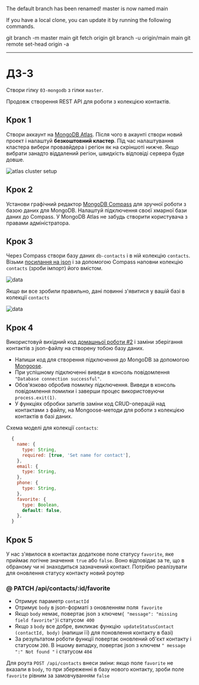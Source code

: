 The default branch has been renamed!
master is now named main

If you have a local clone, you can update it by running the following commands.

git branch -m master main
git fetch origin
git branch -u origin/main main
git remote set-head origin -a

---

# ДЗ-3

Створи гілку `03-mongodb` з гілки `master`.

Продовж створення REST API для роботи з колекцією контактів.

## Крок 1

Створи аккаунт на [MongoDB Atlas](https://www.mongodb.com/cloud/atlas). Після чого в акаунті створи новий проект і налаштуй **безкоштовний кластер**. Під час налаштування кластера вибери провавйдера і регіон як на скріншоті нижче. Якщо вибрати занадто віддалений регіон, швидкість відповіді сервера буде довше.

![atlas cluster setup](./atlas-cluster.jpg)

## Крок 2

Установи графічний редактор
[MongoDB Compass](https://www.mongodb.com/download-center/compass) для зручної
роботи з базою даних для MongoDB. Налаштуй підключення своєї хмарної бази даних
до Compass. У MongoDB Atlas не забудь створити користувача з правами
адміністратора.

## Крок 3

Через Compass створи базу даних `db-contacts` і в ній колекцію `contacts`. Візьми [посилання на json](./contacts) і за допомогою Compass наповни колекцію `contacts` (зроби імпорт) його вмістом.

![data](./json-data.png)

Якщо ви все зробили правильно, дані повинні з'явитися у вашій базі в колекції `contacts`

![data](./mongo-data.png)

## Крок 4

Використовуй вихідний код [домашньої роботи #2](../homework-02/README.md) і
заміни зберігання контактів з json-файлу на створену тобою базу даних.

- Напиши код для створення підключення до MongoDB за допомогою [Mongoose](https://mongoosejs.com/).
- При успішному підключенні виведи в консоль повідомлення `"Database connection successful"`.
- Обов'язково обробив помилку підключення. Виведи в консоль повідомлення помилки і заверши процес використовуючи `process.exit(1)`.
- У функціях обробки запитів заміни код CRUD-операцій над контактами з файлу, на Mongoose-методи для роботи з колекцією контактів в базі даних.

Схема моделі для колекції `contacts`:

```js
  {
    name: {
      type: String,
      required: [true, 'Set name for contact'],
    },
    email: {
      type: String,
    },
    phone: {
      type: String,
    },
    favorite: {
      type: Boolean,
      default: false,
    },
  }
```

## Крок 5

У нас з'явилося в контактах додаткове поле статусу `favorite`, яке приймає логічне значення` true` або `false`. Воно відповідає за те, що в обраному чи ні знаходиться зазначений контакт. Потрібно реалізувати для оновлення статусу контакту новий роутер

### @ PATCH /api/contacts/:id/favorite

- Отримує параметр `contactId`
- Отримує `body` в json-форматі з оновленням поля` favorite`
- Якщо `body` немає, повертає json з ключем`{ "message": "missing field favorite"}`і статусом` 400`
- Якщо з `body` все добре, викликає функцію` updateStatusContact (contactId, body)` (напиши її) для поновлення контакту в базі)
- За результатом роботи функції повертає оновлений об'єкт контакту і статусом `200`. В іншому випадку, повертає json з ключем `" message ":" Not found "` і статусом `404`

Для роута `POST /api/contacts` внеси зміни: якщо поле `favorite` не вказали в `body`, то при збереженні в базу нового контакту, зроби поле `favorite` рівним за замовчуванням `false`
